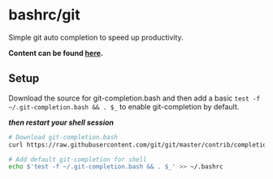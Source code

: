 # bashrc/git

Simple git auto completion to speed up productivity.

__Content can be found [here](https://github.com/git/git/blob/master/contrib/completion/git-completion.bash).__

## Setup

Download the source for git-completion.bash and then add a basic `test -f ~/.git-completion.bash && . $_` to enable git-completion by default.

__*then restart your shell session*__

```bash
# Download git-completion.bash
curl https://raw.githubusercontent.com/git/git/master/contrib/completion/git-completion.bash -o ~/.git-completion.bash

# Add default git-completion for shell
echo $'test -f ~/.git-completion.bash && . $_' >> ~/.bashrc
```
